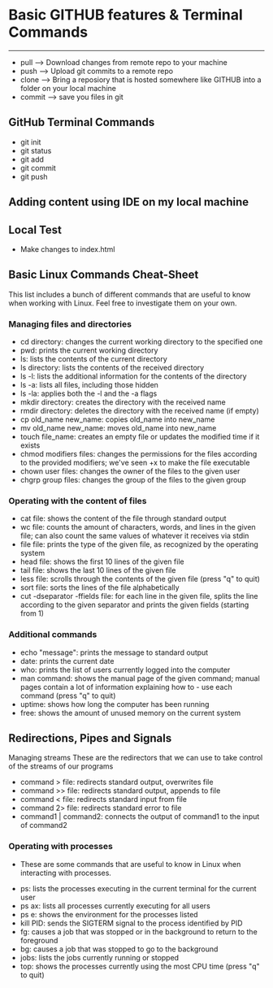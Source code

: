 # Basic GITHUB features & Terminal Commands

----
 - pull --> Download changes from remote repo to your machine
 - push --> Upload git commits to a remote repo
 - clone --> Bring a reposiory that is hosted somewhere like GITHUB into a folder on your local machine
 - commit --> save you files in git
 ## GitHub Terminal Commands 
 - git init
 - git status
 - git add
 - git commit
 - git push

 ## Adding content using IDE on my local machine

## Local Test

- Make changes to index.html

## Basic Linux Commands Cheat-Sheet
This list includes a bunch of different commands that are useful to know when working with Linux. Feel free to investigate them on your own.

### Managing files and directories
- cd directory: changes the current working directory to the specified one
- pwd: prints the current working directory
- ls: lists the contents of the current directory
- ls directory: lists the contents of the received directory
- ls -l: lists the additional information for the contents of the directory
- ls -a: lists all files, including those hidden
- ls -la: applies both the -l and the -a flags
- mkdir directory: creates the directory with the received name
- rmdir directory: deletes the directory with the received name (if empty)
- cp old_name new_name: copies old_name into new_name
- mv old_name new_name: moves old_name into new_name
- touch file_name: creates an empty file or updates the modified time if it exists
- chmod modifiers files: changes the permissions for the files according to the provided modifiers; we've seen +x to make the file executable
- chown user files: changes the owner of the files to the given user
- chgrp group files: changes the group of the files to the given group
### Operating with the content of files
- cat file: shows the content of the file through standard output
- wc file: counts the amount of characters, words, and lines in the given file; can also count the same values of whatever it receives via stdin
- file file: prints the type of the given file, as recognized by the operating system
- head file: shows the first 10 lines of the given file
- tail file: shows the last 10 lines of the given file
- less file: scrolls through the contents of the given file (press "q" to quit)
- sort file: sorts the lines of the file alphabetically
- cut -dseparator -ffields file: for each line in the given file, splits the line according to the given separator and  prints the given fields (starting from 1)
### Additional commands
- echo "message": prints the message to standard output
- date: prints the current date
- who: prints the list of users currently logged into the computer
- man command: shows the manual page of the given command; manual pages contain a lot of information explaining how to - use each command (press "q" to quit)
- uptime: shows how long the computer has been running
- free: shows the amount of unused memory on the current system

## Redirections, Pipes and Signals
Managing streams
These are the redirectors that we can use to take control of the streams of our programs

- command > file: redirects standard output, overwrites file
- command >> file: redirects standard output, appends to file
- command < file: redirects standard input from file
- command 2> file: redirects standard error to file
- command1 | command2: connects the output of command1 to the input of command2
### Operating with processes
* These are some commands that are useful to know in Linux when interacting with processes. 

- ps: lists the processes executing in the current terminal for the current user
- ps ax: lists all processes currently executing for all users
- ps e: shows the environment for the processes listed
- kill PID: sends the SIGTERM signal to the process identified by PID
- fg: causes a job that was stopped or in the background to return to the foreground
- bg: causes a job that was stopped to go to the background
- jobs: lists the jobs currently running or stopped
- top: shows the processes currently using the most CPU time (press "q" to quit)

